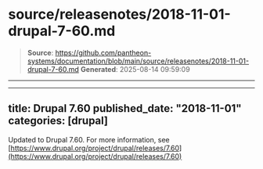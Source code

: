 # source/releasenotes/2018-11-01-drupal-7-60.md

> **Source**: https://github.com/pantheon-systems/documentation/blob/main/source/releasenotes/2018-11-01-drupal-7-60.md
> **Generated**: 2025-08-14 09:59:09

---

---
title: Drupal 7.60
published_date: "2018-11-01"
categories: [drupal]
---
Updated to Drupal 7.60. For more information, see [https://www.drupal.org/project/drupal/releases/7.60](https://www.drupal.org/project/drupal/releases/7.60)
